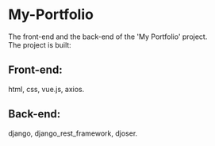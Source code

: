 # My-Portfolio
The front-end and the back-end of the 'My Portfolio' project. <br>
The project is built:
## Front-end: 
html, css, vue.js, axios. 
## Back-end:
django, django_rest_framework, djoser.
